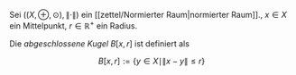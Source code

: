 Sei $((X, \oplus, \odot), \| \cdot \|)$ ein [[zettel/Normierter Raum|normierter Raum]]., $x \in X$ ein Mittelpunkt, $r \in \mathbb{R}^+$ ein Radius.

Die *abgeschlossene Kugel* $B[x, r]$ ist definiert als

$$
	B[x, r] := \{ y \in X \mid \| x-y \| \le r \}
$$
